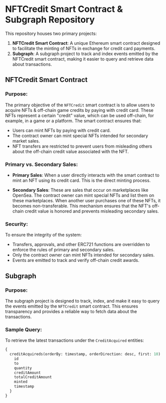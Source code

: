 # NFTCredit Smart Contract & Subgraph Repository

This repository houses two primary projects:

1. **NFTCredit Smart Contract**: A unique Ethereum smart contract designed to facilitate the minting of NFTs in exchange for credit card payments.
2. **Subgraph**: A subgraph project to track and index events emitted by the NFTCredit smart contract, making it easier to query and retrieve data about transactions.

## NFTCredit Smart Contract

### Purpose:

The primary objective of the `NFTCredit` smart contract is to allow users to acquire NFTs & off-chain game credits by paying with credit card. These NFTs represent a certain "credit" value, which can be used off-chain, for example, in a game or a platform. The smart contract ensures that:

- Users can mint NFTs by paying with credit card.
- The contract owner can mint special NFTs intended for secondary market sales.
- NFT transfers are restricted to prevent users from misleading others about the off-chain credit value associated with the NFT.

### Primary vs. Secondary Sales:

- **Primary Sales**: When a user directly interacts with the smart contract to mint an NFT using its credit card. This is the direct minting process.
  
- **Secondary Sales**: These are sales that occur on marketplaces like OpenSea. The contract owner can mint special NFTs and list them on these marketplaces. When another user purchases one of these NFTs, it becomes non-transferable. This mechanism ensures that the NFT's off-chain credit value is honored and prevents misleading secondary sales.

### Security:

To ensure the integrity of the system:

- Transfers, approvals, and other ERC721 functions are overridden to enforce the rules of primary and secondary sales.
- Only the contract owner can mint NFTs intended for secondary sales.
- Events are emitted to track and verify off-chain credit awards.

## Subgraph

### Purpose:

The subgraph project is designed to track, index, and make it easy to query the events emitted by the `NFTCredit` smart contract. This ensures transparency and provides a reliable way to fetch data about the transactions.

### Sample Query:

To retrieve the latest transactions under the `CreditAcquired` entities:

```graphql
{
  creditAcquireds(orderBy: timestamp, orderDirection: desc, first: 10) {
    id
    to
    quantity
    creditAmount
    totalCreditAmount
    minted
    timestamp
  }
}
